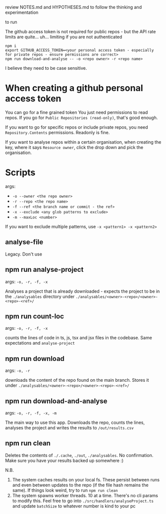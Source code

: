 review NOTES.md and HYPOTHESES.md to follow the thinking and experimentation

to run

The github access token is not required for public repos - but the API rate limits are quite... uh... limiting if you are not authenticated
```
npm i
export GITHUB_ACCESS_TOKEN=<your personal access token - especially for private repos - ensure permissions are correct>
npm run download-and-analyse -- -o <repo owner> -r <repo name>
```

I believe they need to be case sensitive.

# When creating a github personal access token

You can go for a fine grained token
You just need permissions to read repos.
If you go for `Public Repositories (read-only)`, that's good enough.

If you want to go for specific repos or include private repos, you need `Repository.Contents` permissions. Readonly is fine.

If you want to analyse repos within a certain organisation, when creating the key, where it says `Resource owner`, click the drop down and pick the organisation.

# Scripts

args:

-   `-o --owner <the repo owner>`
-   `-r --repo <the repo name>`
-   `-f --ref <the branch name or commit - the ref>`
-   `-x --exclude <any glob patterns to exclude>`
-   `-m --maxLoc <number>`

If you want to exclude multiple patterns, use `-x <pattern1> -x <pattern2>`

## analyse-file

Legacy. Don't use

## npm run analyse-project

args: `-o, -r, -f, -x`

Analyses a project that is already downloaded - expects the project to be in the `./analysables` directory under `./analysables/<owner>-<repo>/<owner>-<repo>-<ref>/`

## npm run count-loc

args: `-o, -r, -f, -x`

counts the lines of code in ts, js, tsx and jsx files in the codebase. Same expectations and `analyse-project`

## npm run download

args: `-o, -r`

downloads the content of the repo found on the main branch. Stores it under `./analysables/<owner>-<repo>/<owner>-<repo>-<ref>/`

## npm run download-and-analyse

args: `-o, -r, -f, -x, -m`

The main way to use this app. Downloads the repo, counts the lines, analyses the project and writes the results to `/out/results.csv`

## npm run clean

Deletes the contents of `./.cache`, `./out`, `./analysables`. No confirmation. Make sure you have your results backed up somewhere :)

N.B.

1. The system caches results on your local fs. These persist between runs and even between updates to the repo (if the file hash remains the same). If things look weird, try to run `npm run clean`
2. The system spawns worker threads. 10 at a time. There's no cli params to modify this. Feel free to go into `./src/handlers/analyseProject.ts` and update `batchSize` to whatever number is kind to your pc
